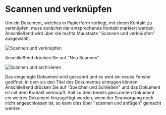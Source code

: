# Scannen und verknüpfen

Um ein Dokument, welches in Papierform vorliegt, mit einem Kontakt zu verknüpfen, muss zunächst der entsprechende Kontakt markiert werden. Anschließend wird über die rechte Maustaste "Scannen und verknüpfen" ausgewählt. 

![Scannen und verknüpfen](~/images/scannenundverknüpfen.png)

Anschließend drücken Sie auf "Neu Scannen". 

![Scannen und archivieren](~/images/scan_and_archive.png)

Das eingelegte Dokument wird gescannt und es wird ein neues Fenster geöffnet, in dem sie den Titel des Dokumentes eintragen können. Anschließend drücken Sie auf "Speicher und Schließen" und das Dokument ist mit dem Kontakt verknüpft.
Soll zu dem bereits gescannten Dokument ein weitres Dokument hinzugefügt werden, wenn der Scanvorgang noch nicht angeschlossen ist, so kann dies über "scannen und anfügen" gemacht werden.